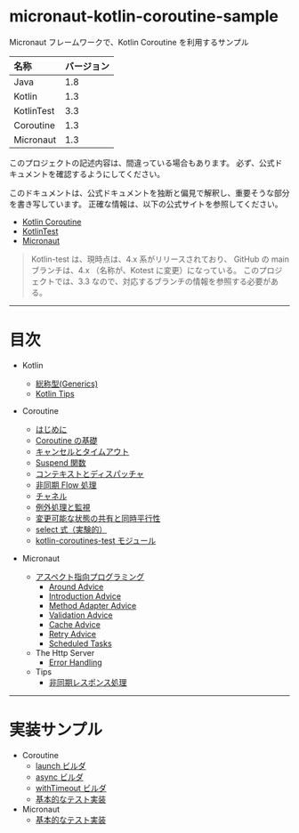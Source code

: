 # micronaut-kotlin-coroutine-sample
Micronaut フレームワークで、Kotlin Coroutine を利用するサンプル

| 名称 | バージョン |
| :--- | :--- |
| Java | 1.8 |
| Kotlin | 1.3 |
| KotlinTest | 3.3 |
| Coroutine | 1.3 |
| Micronaut | 1.3 |

このプロジェクトの記述内容は、間違っている場合もあります。
必ず、公式ドキュメントを確認するようにしてください。

このドキュメントは、公式ドキュメントを独断と偏見で解釈し、重要そうな部分を書き写しています。
正確な情報は、以下の公式サイトを参照してください。

- [Kotlin Coroutine](https://kotlinlang.org/docs/reference/coroutines/coroutines-guide.html)
- [KotlinTest](https://github.com/kotest/kotest/tree/3.3.2)
- [Micronaut](https://micronaut.io/)

>Kotlin-test は、現時点は、4.x 系がリリースされており、
>GitHub の main ブランチは、4.x （名称が、Kotest に変更）になっている。
>このプロジェクトでは、3.3 なので、対応するブランチの情報を参照する必要がある。

---

# 目次
- Kotlin
    - [総称型(Generics)](docs/kotlin/generics.md)
    - [Kotlin Tips](docs/kotlin/kotlin-tips.md)

- Coroutine
    - [はじめに](docs/coroutine/00_introduction.md)
    - [Coroutine の基礎](docs/coroutine/10_basics.md)
    - [キャンセルとタイムアウト](docs/coroutine/20_cancellation_and_timeouts.md)
    - [Suspend 関数](docs/coroutine/30_composing_suspending_functions.md)
    - [コンテキストとディスパッチャ](docs/coroutine/40_coroutine_context_and_dispatchers.md)
    - [非同期 Flow 処理](docs/coroutine/50_asynchronous_flow.md)
    - [チャネル](docs/coroutine/60_channels.md)
    - [例外処理と監視](docs/coroutine/70_exception_handling_and_supervision.md)
    - [変更可能な状態の共有と同時平行性](docs/coroutine/80_shared_mutable_state_and_concurrency.md)
    - [select 式（実験的）](docs/coroutine/90_select_expression_experimental.md)
    - [kotlin-coroutines-test モジュール](docs/coroutine/100_kotlinx_coroutines_test.md)
- Micronaut
    - [アスペクト指向プログラミング](docs/micronaut/05_00_aspect_oriented_programming.md)
        - [Around Advice](docs/micronaut/05_01_around_advice.md)
        - [Introduction Advice](docs/micronaut/05_02_introduction_advice.md)
        - [Method Adapter Advice](docs/micronaut/05_03_method_adapter_advice.md)
        - [Validation Advice](docs/micronaut/05_04_validation_advice.md)
        - [Cache Advice](docs/micronaut/05_05_cache_advice.md)
        - [Retry Advice](docs/micronaut/05_06_retry_advice.md)
        - [Scheduled Tasks](docs/micronaut/05_07_scheduled_tasks.md)
    - The Http Server
        - [Error Handling](docs/micronaut/06_15_error_handling.md)
    - Tips
        - [非同期レスポンス処理](docs/micronaut/tips/asynchronous_response_processing.md)

---

# 実装サンプル
- Coroutine
    - [launch ビルダ](src/test/kotlin/micronaut/kotlin/coroutine/sample/coroutine/LaunchTest.kt)
    - [async ビルダ](src/test/kotlin/micronaut/kotlin/coroutine/sample/coroutine/AsyncTest.kt)
    - [withTimeout ビルダ](src/test/kotlin/micronaut/kotlin/coroutine/sample/coroutine/WithTimeoutTest.kt)
    - [基本的なテスト実装](src/test/kotlin/micronaut/kotlin/coroutine/sample/coroutine/BasicsTest.kt)
- Micronaut
    - [基本的なテスト実装](src/test/kotlin/micronaut/kotlin/coroutine/sample/micronaut/CoroutineControllerTest.kt)
